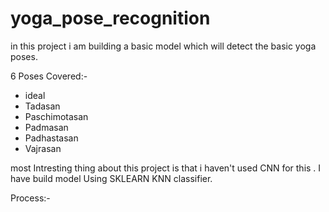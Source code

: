 # yoga_pose_recognition

in this project i am building a basic model which will detect the basic yoga poses.

6 Poses Covered:-
* ideal
* Tadasan
* Paschimotasan
* Padmasan
* Padhastasan
* Vajrasan

most Intresting thing about this project is that i haven't used CNN for this . I have build model Using SKLEARN KNN classifier.

Process:-
